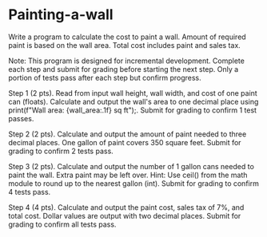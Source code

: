 # Painting-a-wall
Write a program to calculate the cost to paint a wall. Amount of required paint is based on the wall area. Total cost includes paint and sales tax.

Note: This program is designed for incremental development. Complete each step and submit for grading before starting the next step. Only a portion of tests pass after each step but confirm progress.

Step 1 (2 pts). Read from input wall height, wall width, and cost of one paint can (floats). Calculate and output the wall's area to one decimal place using print(f"Wall area: {wall_area:.1f} sq ft");. Submit for grading to confirm 1 test passes.

Step 2 (2 pts). Calculate and output the amount of paint needed to three decimal places. One gallon of paint covers 350 square feet. Submit for grading to confirm 2 tests pass.

Step 3 (2 pts). Calculate and output the number of 1 gallon cans needed to paint the wall. Extra paint may be left over. Hint: Use ceil() from the math module to round up to the nearest gallon (int). Submit for grading to confirm 4 tests pass.

Step 4 (4 pts). Calculate and output the paint cost, sales tax of 7%, and total cost. Dollar values are output with two decimal places. Submit for grading to confirm all tests pass.

